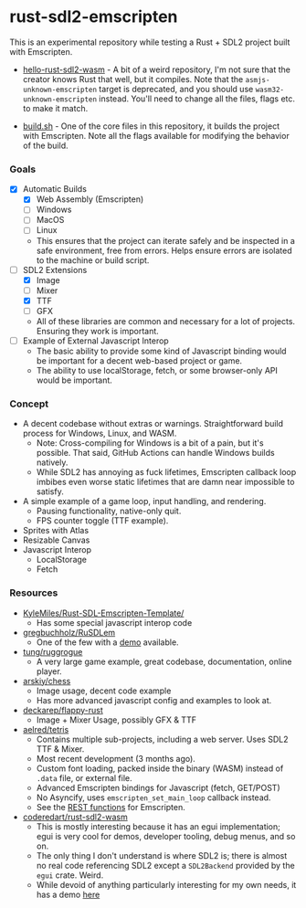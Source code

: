 # rust-sdl2-emscripten

This is an experimental repository while testing a Rust + SDL2 project built with Emscripten.

- [hello-rust-sdl2-wasm](https://github.com/awwsmm/hello-rust-sdl2-wasm) - A bit of a weird repository, I'm not sure that the creator knows Rust that well, but it compiles. Note that the `asmjs-unknown-emscripten` target is deprecated, and you should use `wasm32-unknown-emscripten` instead. You'll need to change all the files, flags etc. to make it match.

- [build.sh](./scripts/build.sh) - One of the core files in this repository, it builds the project with Emscripten. Note all the flags available for modifying the behavior of the build.

### Goals

- [X] Automatic Builds
  - [X] Web Assembly (Emscripten)
  - [ ] Windows
  - [ ] MacOS
  - [ ] Linux
  - This ensures that the project can iterate safely and be inspected in a safe environment, free from errors. Helps ensure errors are isolated to the machine or build script.
- [ ] SDL2 Extensions
  - [X] Image
  - [ ] Mixer
  - [X] TTF
  - [ ] GFX
  - All of these libraries are common and necessary for a lot of projects. Ensuring they work is important.
- [ ] Example of External Javascript Interop
  - The basic ability to provide some kind of Javascript binding would be important for a decent web-based project or game.
  - The ability to use localStorage, fetch, or some browser-only API would be important.

### Concept

- A decent codebase without extras or warnings. Straightforward build process for Windows, Linux, and WASM.
  - Note: Cross-compiling for Windows is a bit of a pain, but it's possible. That said, GitHub Actions can handle Windows builds natively.
  - While SDL2 has annoying as fuck lifetimes, Emscripten callback loop imbibes even worse static lifetimes that are damn near impossible to satisfy.
- A simple example of a game loop, input handling, and rendering.
  - Pausing functionality, native-only quit.
  - FPS counter toggle (TTF example).
- Sprites with Atlas
- Resizable Canvas
- Javascript Interop
  - LocalStorage
  - Fetch

### Resources

- [KyleMiles/Rust-SDL-Emscripten-Template/](https://github.com/KyleMiles/Rust-SDL-Emscripten-Template/)
  - Has some special javascript interop code
- [gregbuchholz/RuSDLem](https://github.com/gregbuchholz/RuSDLem)
  - One of the few with a [demo](https://gregbuchholz.github.io/) available.
- [tung/ruggrogue](https://github.com/tung/ruggrogue/)
  - A very large game example, great codebase, documentation, online player.
- [arskiy/chess](https://github.com/arskiy/chess/)
  - Image usage, decent code example
  - Has more advanced javascript config and examples to look at.
- [deckarep/flappy-rust](https://github.com/deckarep/flappy-rust/)
  - Image + Mixer Usage, possibly GFX & TTF
- [aelred/tetris](https://github.com/aelred/tetris)
  - Contains multiple sub-projects, including a web server. Uses SDL2 TTF & Mixer.
  - Most recent development (3 months ago).
  - Custom font loading, packed inside the binary (WASM) instead of `.data` file, or external file.
  - Advanced Emscripten bindings for Javascript (fetch, GET/POST)
  - No Asyncify, uses `emscripten_set_main_loop` callback instead.
  - See the [REST functions](https://github.com/aelred/tetris/blob/master/tetris/src/rest.rs#L99) for Emscripten.
- [coderedart/rust-sdl2-wasm](https://github.com/coderedart/rust-sdl2-wasm/tree/master)
  - This is mostly interesting because it has an egui implementation; egui is very cool for demos, developer tooling, debug menus, and so on.
  - The only thing I don't understand is where SDL2 is; there is almost no real code referencing SDL2 except a `SDL2Backend` provided by the `egui` crate. Weird.
  - While devoid of anything particularly interesting for my own needs, it has a demo [here](https://coderedart.github.io/rust-sdl2-wasm/)

